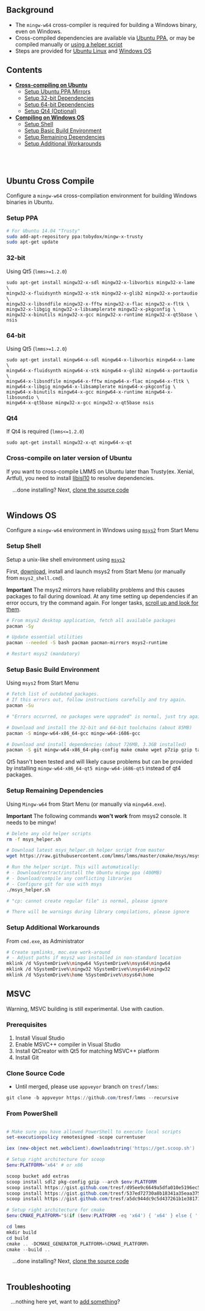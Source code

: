 ## Background
 * The `mingw-w64` cross-compiler is required for building a Windows binary, even on Windows.
 * Cross-compiled dependencies are available via [Ubuntu PPA](#setup-ppa), or may be compiled manually or [using a helper script](#setup-remaining-dependencies)
 * Steps are provided for [Ubuntu Linux](#ubuntu-cross-compile) and [Windows OS](#windows-os)

## Contents
 * [**Cross-compiling on Ubuntu**](#ubuntu-cross-compile)
    * [Setup Ubuntu PPA Mirrors](#setup-ppa)
    * [Setup 32-bit Dependencies](#32-bit)
    * [Setup 64-bit Dependencies](#64-bit)
    * [Setup Qt4 (Optional)](#qt4)
 * [**Compiling on Windows OS**](#windows-os)
    * [Setup Shell](#setup-shell)
    * [Setup Basic Build Environment](#setup-basic-build-environment)
    * [Setup Remaining Dependencies](#setup-remaining-dependencies)
    * [Setup Additional Workarounds](#setup-additional-workarounds)

<br><!-- End Section--><br>

## Ubuntu Cross Compile
Configure a `mingw-w64` cross-compilation environment for building Windows binaries in Ubuntu.

### Setup PPA
```bash
# For Ubuntu 14.04 "Trusty"
sudo add-apt-repository ppa:tobydox/mingw-x-trusty
sudo apt-get update
```

### 32-bit
Using Qt5 (`lmms>=1.2.0`)
```
sudo apt-get install mingw32-x-sdl mingw32-x-libvorbis mingw32-x-lame \
mingw32-x-fluidsynth mingw32-x-stk mingw32-x-glib2 mingw32-x-portaudio \
mingw32-x-libsndfile mingw32-x-fftw mingw32-x-flac mingw32-x-fltk \
mingw32-x-libgig mingw32-x-libsamplerate mingw32-x-pkgconfig \
mingw32-x-binutils mingw32-x-gcc mingw32-x-runtime mingw32-x-qt5base \
nsis
```

### 64-bit
Using Qt5 (`lmms>=1.2.0`)
```
sudo apt-get install mingw64-x-sdl mingw64-x-libvorbis mingw64-x-lame \
mingw64-x-fluidsynth mingw64-x-stk mingw64-x-glib2 mingw64-x-portaudio \
mingw64-x-libsndfile mingw64-x-fftw mingw64-x-flac mingw64-x-fltk \
mingw64-x-libgig mingw64-x-libsamplerate mingw64-x-pkgconfig \
mingw64-x-binutils mingw64-x-gcc mingw64-x-runtime mingw64-x-libsoundio \
mingw64-x-qt5base mingw32-x-gcc mingw32-x-qt5base nsis
```

### Qt4
If Qt4 is required (`lmms<=1.2.0`)
```
sudo apt-get install mingw32-x-qt mingw64-x-qt
```
### Cross-compile on later version of Ubuntu
If you want to cross-compile LMMS on Ubuntu later than Trusty(ex. Xenial, Artful), you need to install [libisl10](https://packages.ubuntu.com/trusty/libisl10) to resolve dependencies.

&nbsp;&nbsp;&nbsp;&nbsp;...done installing?  Next, [clone the source code](Compiling#clone-source-code)
<br><!-- End Section--><br>


## Windows OS
Configure a `mingw-w64` environment in Windows using [`msys2`](https://msys2.github.io/) from Start Menu

### Setup Shell

Setup a unix-like shell environment using [`msys2`](https://msys2.github.io/)

First, [download](https://msys2.github.io/), install and launch msys2 from Start Menu (or manually from `msys2_shell.cmd`).

**Important** The msys2 mirrors have reliability problems and this causes packages to fail during download.  At any time setting up dependencies if an error occurs, try the command again.  For longer tasks, [scroll up and look for them](https://cloud.githubusercontent.com/assets/6345473/25561734/60bd3132-2d40-11e7-975b-5723a218b0f7.png).

```bash
# From msys2 desktop application, fetch all available packages
pacman -Sy

# Update essential utilities
pacman --needed -S bash pacman pacman-mirrors msys2-runtime

# Restart msys2 (mandatory)
```

### Setup Basic Build Environment
Using `msys2` from Start Menu

```bash
# Fetch list of outdated packages.
# If this errors out, follow instructions carefully and try again.
pacman -Su

# "Errors occurred, no packages were upgraded" is normal, just try again

# Download and install the 32-bit and 64-bit toolchains (about 85MB)
pacman -S mingw-w64-x86_64-gcc mingw-w64-i686-gcc

# Download and install dependencies (about 726MB, 3.3GB installed)
pacman -S git mingw-w64-x86_64-pkg-config make cmake wget p7zip gzip tar binutils mingw-w64-x86_64-qt4 mingw-w64-i686-qt4 gdb diffutils

```
Qt5 hasn't been tested and will likely cause problems but can be provided by installing `mingw-w64-x86_64-qt5 mingw-w64-i686-qt5` instead of qt4 packages.

### Setup Remaining Dependencies
Using `Mingw-w64` from Start Menu (or manually via `mingw64.exe`).  

**Important** The following commands **won't work** from msys2 console.  It needs to be mingw!

```bash
# Delete any old helper scripts
rm -f msys_helper.sh

# Download latest msys_helper.sh helper script from master
wget https://raw.githubusercontent.com/lmms/lmms/master/cmake/msys/msys_helper.sh --no-check-certificate

# Run the helper script. This will automatically:
# - Download/extract/install the Ubuntu mingw ppa (400MB)
# - Download/compile any conflicting libraries
# - Configure git for use with msys
./msys_helper.sh

# "cp: cannot create regular file" is normal, please ignore

# There will be warnings during library compilations, please ignore
```

### Setup Additional Workarounds
From `cmd.exe`, as Administrator
```bash
# Create symlinks, moc.exe work-around
# - Adjust paths if msys2 was installed in non-standard location
mklink /d %SystemDrive%\mingw64 %SystemDrive%\msys64\mingw64
mklink /d %SystemDrive%\mingw32 %SystemDrive%\msys64\mingw32
mklink /d %SystemDrive%\home %SystemDrive%\msys64\home
```

## MSVC
Warning, MSVC building is still experimental.  Use with caution.

### Prerequisites

1. Install Visual Studio
2. Enable MSVC++ compiler in Visual Studio
3. Install QtCreator with Qt5 for matching MSVC++ platform
4. Install Git

### Clone Source Code

* Until merged, please use `appveyor` branch on `tresf/lmms`:

```ps1
git clone -b appveyor https://github.com/tresf/lmms --recursive
```

### From PowerShell

```ps1

# Make sure you have allowed PowerShell to execute local scripts
set-executionpolicy remotesigned -scope currentuser

iex (new-object net.webclient).downloadstring('https://get.scoop.sh')

# Setup right architecture for scoop
$env:PLATFORM='x64' # or x86

scoop bucket add extras
scoop install sdl2 pkg-config gzip --arch $env:PLATFORM
scoop install https://gist.github.com/tresf/d95ee9c6649a5dfa010e5196ec56cb19/raw/2f9859638a60411b08988af88cd6aae24a7ebbaa/libsndfile.json --arch $env:PLATFORM
scoop install https://gist.github.com/tresf/537ed72730a8b18341a35eaa3759e36f/raw/5ab74152d2c2b30fb762a22118ef511b004abea9/fftw.json --arch $env:PLATFORM 
scoop install https://gist.github.com/tresf/a5dc944dc9c5d437261b1e38171b1ac1/raw/541f05dd9c01cb1696cae9dd100a96c97cc475db/libsamplerate.json --arch $env:PLATFORM

# Setup right architecture for cmake
$env:CMAKE_PLATFORM="$(if ($env:PLATFORM -eq 'x64') { 'x64' } else { '' })"
```


```ps1
cd lmms
mkdir build
cd build
cmake .. -DCMAKE_GENERATOR_PLATFORM=%CMAKE_PLATFORM%
cmake --build ..
```

&nbsp;&nbsp;&nbsp;&nbsp;...done installing?  Next, [clone the source code](Compiling#clone-source-code)
<br><!-- End Section--><br>

## Troubleshooting

&nbsp;&nbsp;&nbsp;...nothing here yet, want to [add something](dependencies-opensuse/_edit)?